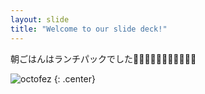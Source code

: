 ```yaml
---
layout: slide
title: "Welcome to our slide deck!"
---
```


朝ごはんはランチパックでした🥪:sparkles:🌸🌻🌸🌻🌸🌻🚀🚀🚀

![octofez](https://octodex.github.com/images/octofez.png)
{: .center}
